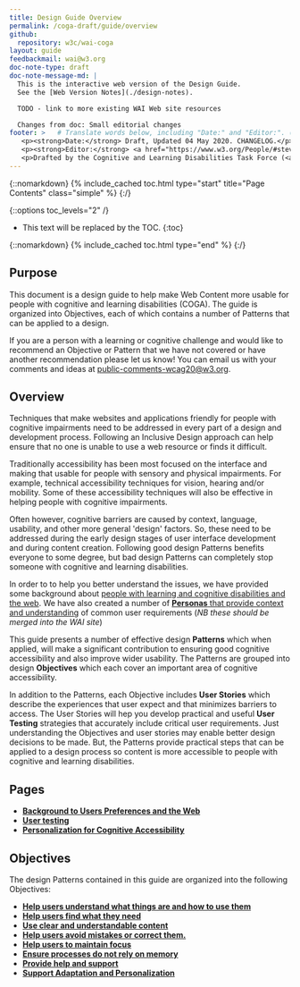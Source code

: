 ```yaml
---
title: Design Guide Overview
permalink: /coga-draft/guide/overview
github:
  repository: w3c/wai-coga
layout: guide
feedbackmail: wai@w3.org
doc-note-type: draft
doc-note-message-md: |
  This is the interactive web version of the Design Guide. 
  See the [Web Version Notes](./design-notes).

  TODO - link to more existing WAI Web site resources

  Changes from doc: Small editorial changes
footer: >   # Translate words below, including "Date:" and "Editor:". (Do not update the date.)
   <p><strong>Date:</strong> Draft, Updated 04 May 2020. CHANGELOG.</p>
   <p><strong>Editor:</strong> <a href="https://www.w3.org/People/#stevelee">Steve Lee</a>.</p>
   <p>Drafted by the Cognitive and Learning Disabilities Task Force (<a href="https://www.w3.org/WAI/GL/task-forces/coga/">CoGa TF</a>) for the Accessible Platform Architecture Working Group (<a href="https://www.w3.org/WAI/GL/">APA</a>) and Accessibility Guidelines Working Group (<a href="https://www.w3.org/WAI/APA/">AGWG</a>) with support from the <abbr title="European Commission">EC</abbr> <a href="https://www.easyreading.eu/">Easy Reading project</a>.</p>
---
```


{::nomarkdown}
{% include_cached toc.html type="start" title="Page Contents" class="simple" %}
{:/}

{::options toc_levels="2" /}

- This text will be replaced by the TOC.
  {:toc}

{::nomarkdown}
{% include_cached toc.html type="end" %}
{:/}

## Purpose

This document is a design guide to help make Web Content more usable for people with cognitive and learning disabilities (COGA). The guide is organized into Objectives, each of which contains a number of Patterns that can be applied to a design.

If you are a person with a learning or cognitive challenge and would like to recommend an Objective or Pattern that we have not covered or have another recommendation please let us know! You can email us with your comments and ideas at public-comments-wcag20@w3.org.

## Overview

Techniques that make websites and applications friendly for people with cognitive impairments need to be addressed in every part of a design and development process. Following an Inclusive Design approach can help ensure that no one is unable to use a web resource or finds it difficult.

Traditionally accessibility has been most focused on the interface and making that usable for people with sensory and physical impairments. For example, technical accessibility techniques for vision, hearing and/or mobility. Some of these accessibility techniques will also be effective in helping people with cognitive impairments.

Often however, cognitive barriers are caused by context, language, usability, and other more general 'design' factors. So, these need to be addressed during the early design stages of user interface development and during content creation. Following good design Patterns benefits everyone to some degree, but bad design Patterns can completely stop someone with cognitive and learning disabilities.

In order to to help you better understand the issues, we have provided some background about [people with learning and cognitive disabilities and the web](https://raw.githack.com/w3c/coga/add-missing-sections/content-usable/#background). We have also created a number of [**Personas** that provide context and understanding](https://raw.githack.com/w3c/coga/add-missing-sections/persona/index.html) of common user requirements (_NB these should be merged into the WAI site_)

This guide presents a number of effective design **Patterns** which when applied, will make a significant contribution to ensuring good cognitive accessibility and also improve wider usability. The Patterns are grouped into design **Objectives** which each cover an important area of cognitive accessibility.

In addition to the Patterns, each Objective includes **User Stories** which describe the experiences that user expect and that minimizes barriers to access. The User Stories will hep you develop practical and useful **User Testing** strategies that accurately include critical user requirements. Just understanding the Objectives and user stories may enable better design decisions to be made. But, the Patterns provide practical steps that can be applied to a design process so content is more accessible to people with cognitive and learning disabilities.

## Pages

- **[Background to Users Preferences and the Web](./background)**
- **[User testing](./testing)**
- **[Personalization for Cognitive Accessibility](./testing)**

## Objectives

The design Patterns contained in this guide are organized into the following Objectives:

- **[Help users understand what things are and how to use them](./understandable)**
- **[Help users find what they need](./findable)**
- **[Use clear and understandable content](./clear)**
- **[Help users avoid mistakes or correct them.](./certain)**
- **[Help users to maintain focus](./engrossing)**
- **[Ensure processes do not rely on memory](./forgettable)**
- **[Provide help and support](./helpful)**
- **[Support Adaptation and Personalization](./adaptable)**
